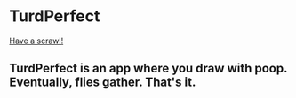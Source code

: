 # TurdPerfect

[Have a scrawl!][github]

[github]: https://affordances.github.io/TurdPerfect/

## TurdPerfect is an app where you draw with poop. Eventually, flies gather. That's it.
